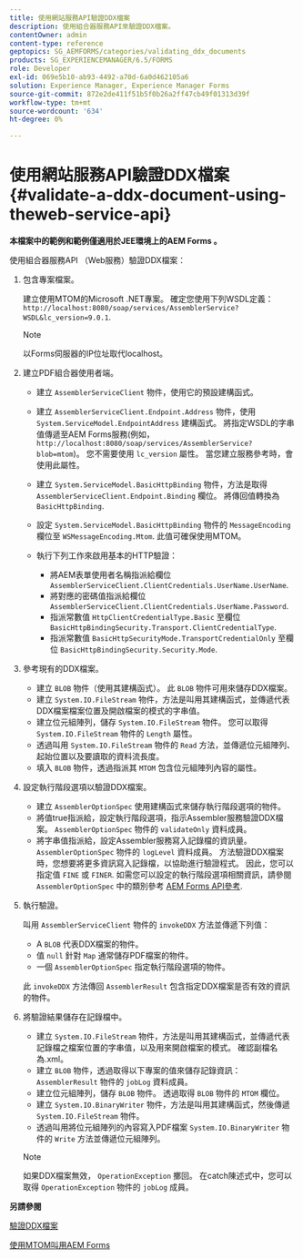 ```yaml
---
title: 使用網站服務API驗證DDX檔案
description: 使用組合器服務API來驗證DDX檔案。
contentOwner: admin
content-type: reference
geptopics: SG_AEMFORMS/categories/validating_ddx_documents
products: SG_EXPERIENCEMANAGER/6.5/FORMS
role: Developer
exl-id: 069e5b10-ab93-4492-a70d-6a0d462105a6
solution: Experience Manager, Experience Manager Forms
source-git-commit: 872e2de411f51b5f0b26a2ff47cb49f01313d39f
workflow-type: tm+mt
source-wordcount: '634'
ht-degree: 0%

---
```


# 使用網站服務API驗證DDX檔案 {#validate-a-ddx-document-using-theweb-service-api}

**本檔案中的範例和範例僅適用於JEE環境上的AEM Forms 。**

使用組合器服務API （Web服務）驗證DDX檔案：

1. 包含專案檔案。

   建立使用MTOM的Microsoft .NET專案。 確定您使用下列WSDL定義： `http://localhost:8080/soap/services/AssemblerService?WSDL&lc_version=9.0.1`.

   >[!NOTE]
   >
   >以Forms伺服器的IP位址取代localhost。

1. 建立PDF組合器使用者端。

   * 建立 `AssemblerServiceClient` 物件，使用它的預設建構函式。
   * 建立 `AssemblerServiceClient.Endpoint.Address` 物件，使用 `System.ServiceModel.EndpointAddress` 建構函式。 將指定WSDL的字串值傳遞至AEM Forms服務(例如， `http://localhost:8080/soap/services/AssemblerService?blob=mtom`)。 您不需要使用 `lc_version` 屬性。 當您建立服務參考時，會使用此屬性。
   * 建立 `System.ServiceModel.BasicHttpBinding` 物件，方法是取得 `AssemblerServiceClient.Endpoint.Binding` 欄位。 將傳回值轉換為 `BasicHttpBinding`.
   * 設定 `System.ServiceModel.BasicHttpBinding` 物件的 `MessageEncoding` 欄位至 `WSMessageEncoding.Mtom`. 此值可確保使用MTOM。
   * 執行下列工作來啟用基本的HTTP驗證：

      * 將AEM表單使用者名稱指派給欄位 `AssemblerServiceClient.ClientCredentials.UserName.UserName`.
      * 將對應的密碼值指派給欄位 `AssemblerServiceClient.ClientCredentials.UserName.Password`.
      * 指派常數值 `HttpClientCredentialType.Basic` 至欄位 `BasicHttpBindingSecurity.Transport.ClientCredentialType`.
      * 指派常數值 `BasicHttpSecurityMode.TransportCredentialOnly` 至欄位 `BasicHttpBindingSecurity.Security.Mode`.

1. 參考現有的DDX檔案。

   * 建立 `BLOB` 物件（使用其建構函式）。 此 `BLOB` 物件可用來儲存DDX檔案。
   * 建立 `System.IO.FileStream` 物件，方法是叫用其建構函式，並傳遞代表DDX檔案檔案位置及開啟檔案的模式的字串值。
   * 建立位元組陣列，儲存 `System.IO.FileStream` 物件。 您可以取得 `System.IO.FileStream` 物件的 `Length` 屬性。
   * 透過叫用 `System.IO.FileStream` 物件的 `Read` 方法，並傳遞位元組陣列、起始位置以及要讀取的資料流長度。
   * 填入 `BLOB` 物件，透過指派其 `MTOM` 包含位元組陣列內容的屬性。

1. 設定執行階段選項以驗證DDX檔案。

   * 建立 `AssemblerOptionSpec` 使用建構函式來儲存執行階段選項的物件。
   * 將值true指派給，設定執行階段選項，指示Assembler服務驗證DDX檔案。 `AssemblerOptionSpec` 物件的 `validateOnly` 資料成員。
   * 將字串值指派給，設定Assembler服務寫入記錄檔的資訊量。 `AssemblerOptionSpec` 物件的 `logLevel` 資料成員。 方法驗證DDX檔案時，您想要將更多資訊寫入記錄檔，以協助進行驗證程式。 因此，您可以指定值 `FINE` 或 `FINER`. 如需您可以設定的執行階段選項相關資訊，請參閱 `AssemblerOptionSpec` 中的類別參考 [AEM Forms API參考](https://www.adobe.com/go/learn_aemforms_javadocs_63_en).

1. 執行驗證。

   叫用 `AssemblerServiceClient` 物件的 `invokeDDX` 方法並傳遞下列值：

   * A `BLOB` 代表DDX檔案的物件。
   * 值 `null` 針對 `Map` 通常儲存PDF檔案的物件。
   * 一個 `AssemblerOptionSpec` 指定執行階段選項的物件。

   此 `invokeDDX` 方法傳回 `AssemblerResult` 包含指定DDX檔案是否有效的資訊的物件。

1. 將驗證結果儲存在記錄檔中。

   * 建立 `System.IO.FileStream` 物件，方法是叫用其建構函式，並傳遞代表記錄檔之檔案位置的字串值，以及用來開啟檔案的模式。 確認副檔名為.xml。
   * 建立 `BLOB` 物件，透過取得以下專案的值來儲存記錄資訊： `AssemblerResult` 物件的 `jobLog` 資料成員。
   * 建立位元組陣列，儲存 `BLOB` 物件。 透過取得 `BLOB` 物件的 `MTOM` 欄位。
   * 建立 `System.IO.BinaryWriter` 物件，方法是叫用其建構函式，然後傳遞 `System.IO.FileStream` 物件。
   * 透過叫用將位元組陣列的內容寫入PDF檔案 `System.IO.BinaryWriter` 物件的 `Write` 方法並傳遞位元組陣列。

   >[!NOTE]
   >
   >如果DDX檔案無效， `OperationException` 擲回。 在catch陳述式中，您可以取得 `OperationException` 物件的 `jobLog` 成員。

**另請參閱**

[驗證DDX檔案](/help/forms/developing/validating-ddx-documents.md#validating-ddx-documents)

[使用MTOM叫用AEM Forms](/help/forms/developing/invoking-aem-forms-using-web.md#invoking-aem-forms-using-mtom)
